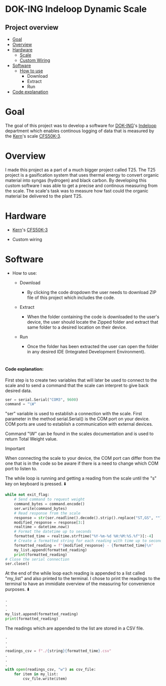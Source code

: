# DOK-ING Indeloop Dynamic Scale

## Project overview

- [Goal](#goal)
- [Overview](#overview)
- [Hardware](#hardware)
  - [Scale](#hardware)
  - [Custom Wiring](#hardware)
- [Software](#software)
  - [How to use](#software)
    - Download
    - Extract
    - Run
- [Code explanation](#code-explanation)

# Goal

The goal of this project was to develop a software for [DOK-ING](https://dok-ing.hr/)'s [Indeloop](https://indeloop.hr/) department which enables continous logging of data that is measured by the [Kern](https://www.kern-sohn.com/shop/en/)'s scale [CFS50K-3](https://www.kern-sohn.com/cosmoshop/default/pix/a/media/CFS%2050K-3/TD_CFS+50K-3_en.pdf).

# Overview

I made this project as a part of a much bigger project called T25. The T25 project is a gasification system that uses thermal energy to convert organic material into syngas (hydrogen) and black carbon. By developing this custom software I was able to get a precise and continous measuring from the scale. The scale's task was to measure how fast could the organic material be delivered to the plant T25.

# Hardware

- [Kern](https://www.kern-sohn.com/shop/en/)'s [CFS50K-3](https://www.kern-sohn.com/cosmoshop/default/pix/a/media/CFS%2050K-3/TD_CFS+50K-3_en.pdf)

- Custom wiring

# Software

- How to use:

  - Download

    - By clicking the code dropdown the user needs to download ZIP file of this project which includes the code.

  - Extract

    - When the folder containing the code is downloaded to the user's device, the user should locate the Zipped folder and extract that same folder to a desired location on their device.

  - Run

    - Once the folder has been extracted the user can open the folder in any desired IDE (Integrated Development Environment).

#

#### Code explanation:

First step is to create two variables that will later be used to connect to the scale and to send a command that the scale can interpret to give back desired data.

```python
ser = serial.Serial("COM3", 9600)
command = "\W"
```

"ser" variable is used to establish a connection with the scale. First parameter in the method serial.Serial() is the COM port on your device. COM ports are used to establish a communication with external devices.

Command "\W" can be found in the scales documentation and is used to return Total Weight value.

> [!IMPORTANT]
> When connecting the scale to your device, the COM port can differ from the one that is in the code so be aware if there is a need to change which COM port to listen to.

The while loop is running and getting a reading from the scale until the "s" key on keyboard is pressed. ⬇️

```python
while not exit_flag:
    # Send command to request weight
    command_bytes = command.encode()
    ser.write(command_bytes)
    # Read response from the scale
    response = str(ser.readline().decode().strip().replace("ST,GS", ""))
    modified_response = response[3:]
    realtime = datetime.now()
    # Format the datetime up to seconds
    formatted_time = realtime.strftime("%Y-%m-%d %H:%M:%S.%f")[:-4]
    # Create a formatted string for each reading with time up to seconds
    formatted_reading = f"{modified_response} - {formatted_time}\n"
    my_list.append(formatted_reading)
    print(formatted_reading)
# Close the serial connection
ser.close()
```

At the end of the while loop each reading is appended to a list called "my_list" and also printed to the terminal. I chose to print the readings to the terminal to have an immidiate overview of the measuring for convenience purposes. ⬇️

```python
.
.
.
my_list.append(formatted_reading)
print(formatted_reading)
```

The readings which are appended to the list are stored in a CSV file.

```python
.
.
.
readings_csv = f"./{string}{formatted_time}.csv"
.
.
.
with open(readings_csv, "w") as csv_file:
    for item in my_list:
        csv_file.write(item)
```

